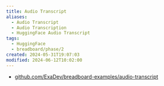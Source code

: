 ```yaml
---
title: Audio Transcript
aliases:
  - Audio Transcript
  - Audio Transcription
  - HuggingFace Audio Transcript
tags:
  - HuggingFace
  - breadboard/phase/2
created: 2024-05-31T19:07:03
modified: 2024-06-12T10:02:00
---
```


- [github.com/ExaDev/breadboard-examples/audio-transcript](https://github.com/ExaDev/breadboard-examples/blob/main/src/examples/audio-transcript)
